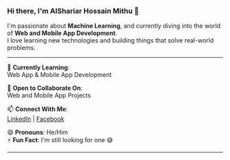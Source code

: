 ### Hi there, I'm AlShariar Hossain Mithu 👋

I'm passionate about **Machine Learning**, and currently diving into the world of **Web and Mobile App Development**.  
I love learning new technologies and building things that solve real-world problems.

---

🔭 **Currently Learning**:  
Web App & Mobile App Development

🤝 **Open to Collaborate On**:  
Web and Mobile App Projects

📫 **Connect With Me**:  
[LinkedIn]((https://www.linkedin.com/in/alshariar-hossain/)) | [Facebook](https://www.facebook.com/alshariar.hossain.mithu)

😄 **Pronouns**: He/Him  
⚡ **Fun Fact**: I'm still looking for one 😅

---

<!---
alshariarmithu/alshariarmithu is a ✨ special ✨ repository because its `README.md` (this file) appears on your GitHub profile.
You can click the Preview link to take a look at your changes.
--->

